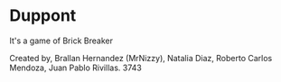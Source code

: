 # Duppont
It's a game of Brick Breaker

Created by, Brallan Hernandez (MrNizzy), Natalia Diaz, Roberto Carlos Mendoza, Juan Pablo Rivillas. 3743
